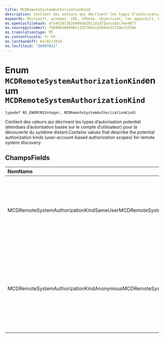 ```yaml
---
title: MCDRemoteSystemAuthorizationKind
description: Contient des valeurs qui décrivent les types d’autorisation potentiel (étendues d’autorisation basée sur le compte d’utilisateur) pour la découverte du système distant.
keywords: Microsoft, windows, iOS, iPhone, objectiveC, les appareils, Project Rome connectés
ms.openlocfilehash: 4f54d187282e946dd2912d1d72eacc02c7ee4077
ms.sourcegitcommit: 75680b384946e11257bb2a33044a3172dec5220e
ms.translationtype: MT
ms.contentlocale: fr-FR
ms.lasthandoff: 04/02/2019
ms.locfileid: "58907631"
---
```

# <a name="enum-mcdremotesystemauthorizationkind"></a><span data-ttu-id="d47a6-104">Enum `MCDRemoteSystemAuthorizationKind`</span><span class="sxs-lookup"><span data-stu-id="d47a6-104">enum `MCDRemoteSystemAuthorizationKind`</span></span> 

```
typedef NS_ENUM(NSInteger, MCDRemoteSystemAuthorizationKind)
```  

<span data-ttu-id="d47a6-105">Contient des valeurs qui décrivent les types d’autorisation potentiel (étendues d’autorisation basée sur le compte d’utilisateur) pour la découverte du système distant.</span><span class="sxs-lookup"><span data-stu-id="d47a6-105">Contains values that describe the potential authorization kinds (user-account-based authorization scopes) for remote system discovery.</span></span> 

## <a name="fields"></a><span data-ttu-id="d47a6-106">Champs</span><span class="sxs-lookup"><span data-stu-id="d47a6-106">Fields</span></span>

| <span data-ttu-id="d47a6-107">Nom</span><span class="sxs-lookup"><span data-stu-id="d47a6-107">Name</span></span>                              | <span data-ttu-id="d47a6-108">Value</span><span class="sxs-lookup"><span data-stu-id="d47a6-108">Value</span></span> | <span data-ttu-id="d47a6-109">Description</span><span class="sxs-lookup"><span data-stu-id="d47a6-109">Description</span></span>                    |
|:----------------------------------|:------|:-------------------------------|
| <span data-ttu-id="d47a6-110">MCDRemoteSystemAuthorizationKindSameUser</span><span class="sxs-lookup"><span data-stu-id="d47a6-110">MCDRemoteSystemAuthorizationKindSameUser</span></span>   | <span data-ttu-id="d47a6-111">0</span><span class="sxs-lookup"><span data-stu-id="d47a6-111">0</span></span>     | <span data-ttu-id="d47a6-112">Le système peut uniquement découvrir et connexion d’appareils par le même compte d’utilisateur est connectés à.</span><span class="sxs-lookup"><span data-stu-id="d47a6-112">The system can only discover and connect with devices signed onto by the same user account.</span></span>   |
| <span data-ttu-id="d47a6-113">MCDRemoteSystemAuthorizationKindAnonymous</span><span class="sxs-lookup"><span data-stu-id="d47a6-113">MCDRemoteSystemAuthorizationKindAnonymous</span></span> | <span data-ttu-id="d47a6-114">1</span><span class="sxs-lookup"><span data-stu-id="d47a6-114">1</span></span>     | <span data-ttu-id="d47a6-115">Le système peut détecter et se connecter avec les appareils des autres utilisateurs autant qu’elles sont trouve à proximité et autoriser la détection anonyme.</span><span class="sxs-lookup"><span data-stu-id="d47a6-115">The system can discover and connect with other users' devices, provided they are in proximity and allow anonymous discovery.</span></span>  |

